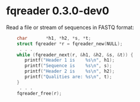 # fqreader 0.3.0-dev0

Read a file or stream of sequences in FASTQ format:
```c
    char       *h1, *h2, *s, *t;
    struct fqreader *r = fqreader_new(NULL);
     . . .
    while (fqreader_next(r, &h1, &h2, &s, &t)) {
       printf("Header 1 is    %s\n", h1);
       printf("Sequence is    %s\n", s);
       printf("Header 2 is    %s\n", h2);
       printf("Qualities are: %s\n", t);
    }
     . . . 
    fqreader_free(r);
```

